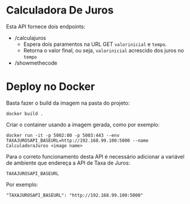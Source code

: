 ﻿# Calculadora De Juros

Esta API fornece dois endpoints:

 - /calculajuros
	 - Espera dois paramentos na URL GET `valorinicial` e `tempo`.
	 - Retorna o valor final, ou seja, `valorinicial` acrescido dos juros no `tempo`
 - /showmethecode

# Deploy no Docker

Basta fazer o build da imagem na pasta do projeto:

    docker build .

Criar o container usando a imagem gerada, como por exemplo:

    docker run -it -p 5002:80 -p 5003:443 --env TAXAJUROSAPI_BASEURL=http://192.168.99.100:5000 --name CalculadoraJuros <image name>

Para o correto funcionamento desta API é necessário adicionar a variável de ambiente que endereça a API de Taxa de Juros: 

    TAXAJUROSAPI_BASEURL

 Por exemplo:

    "TAXAJUROSAPI_BASEURL": "http://192.168.99.100:5000"
